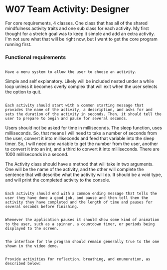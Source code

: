<h1>
    W07 Team Activity: Designer
</h1>
<p>
For core requirements, 4 classes. One class that has all of the shared mindfulness activity traits and one sub class for each activity. My first thought for a stretch goal was to keep it simple and add an extra activity. I'm not sure what that will be right now, but I want to get the core program running first. 
</p>

<h3>
Functional requirements
</h3>
<code>
Have a menu system to allow the user to choose an activity.
</code>
<p>
Simple and self explanatory. Likely will be included nested under a while loop unless it becomes overly complex that will exit when the user selects the option to quit.
</p>
<code>
Each activity should start with a common starting message that provides the name of the activity, a description, and asks for and sets the duration of the activity in seconds. Then, it should tell the user to prepare to begin and pause for several seconds.
</code>
<p>
Users should not be asked for time in milliseconds. The sleep function, uses milliseconds. So, that means I will need to take a number of seconds from the user, convert it into milliseconds and feed that variable into the sleep timer. So, I will need one variable to get the number from the user, another to convert it into an int, and a third to convert it into milliseconds. There are 1000 milliseconds in a second. 
</p>
<p>
The Activity class should have a method that will take in two arguments. One will be the name of the activity, and the other will complete the sentence that will describe what the activity will do. It should be a void type, and will print the completed activity to the console.
</p>
<p>
</p>
<p>
</p>
<code>
Each activity should end with a common ending message that tells the user they have done a good job, and pause and then tell them the activity they have completed and the length of time and pauses for several seconds before finishing.
</code>
<p>
</p>
<code>
Whenever the application pauses it should show some kind of animation to the user, such as a spinner, a countdown timer, or periods being displayed to the screen.
</code>
<p>
</p>
<code>
The interface for the program should remain generally true to the one shown in the video demo.
</code>
<p>
</p>
<code>
Provide activities for reflection, breathing, and enumeration, as described below:
</code>
<p>
</p>